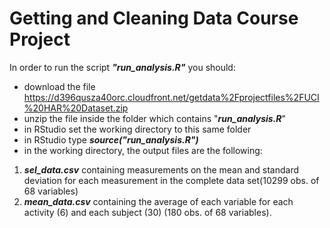 # Getting and Cleaning Data Course Project

In order to run the script **_"run_analysis.R"_** you should:
* download the file https://d396qusza40orc.cloudfront.net/getdata%2Fprojectfiles%2FUCI%20HAR%20Dataset.zip
* unzip the file inside the folder which contains "**_run_analysis.R_**"
* in RStudio set the working directory to this same folder
* in RStudio type **_source("run_analysis.R")_**
* in the working directory, the output files are the following:
 1. **_sel_data.csv_** containing measurements on the mean and standard deviation for each measurement in the complete data set(10299 obs. of 68 variables)
 2. **_mean_data.csv_** containing the average of each variable for each activity (6) and each subject (30) (180 obs. of 68 variables).
	